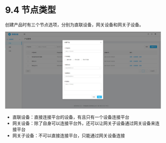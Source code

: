 # 9.4 节点类型

创建产品时有三个节点选项，分别为直联设备，网关设备和网关子设备。

![nodetype](../.vuepress/public/images/nodetype.jpg)

* 直联设备：直接连接平台的设备，有且只有一个设备连接平台
* 网关设备：除了自身可以连接平台外，还可以让网关子设备通过网关设备来连接平台
* 网关子设备：不可以直接连接平台，只能通过网关设备连接